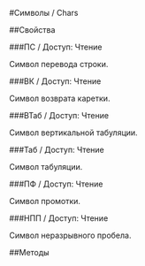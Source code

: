 
#Символы / Chars

##Свойства
    
###ПС / 
Доступ: Чтение
    
    
Символ перевода строки.


  
  
###ВК / 
Доступ: Чтение
    
    
Символ возврата каретки.


  
  
###ВТаб / 
Доступ: Чтение
    
    
Символ вертикальной табуляции.


  
  
###Таб / 
Доступ: Чтение
    
    
Символ табуляции.


  
  
###ПФ / 
Доступ: Чтение
    
    
Символ промотки.


  
  
###НПП / 
Доступ: Чтение
    
    
Символ неразрывного пробела.


  
  
##Методы
    
